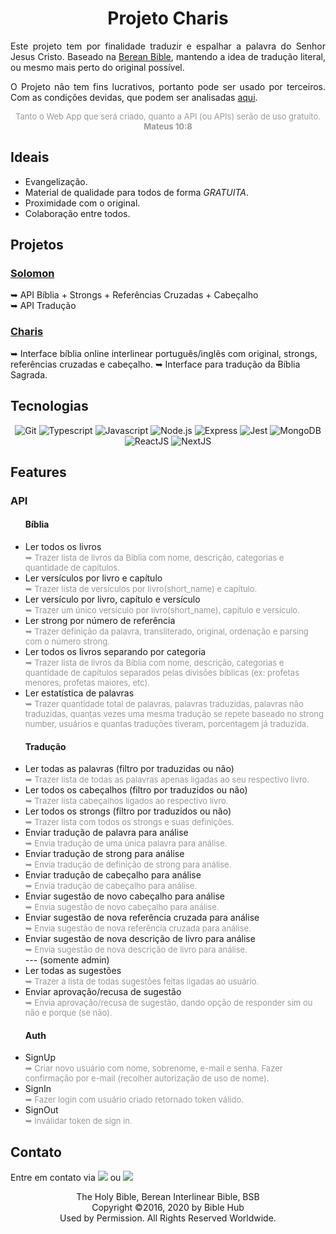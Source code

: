 <div align="center">
  <h1 align="center">Projeto Charis</h1>
  <p align="justify">Este projeto tem por finalidade traduzir e espalhar a palavra do Senhor Jesus Cristo. Baseado na <a href="https://bereanbibles.com/about-berean-study-bible/">Berean Bible</a>, mantendo a idea de tradução literal, ou mesmo mais perto do original possível.</p>
  <p align="justify">O Projeto não tem fins lucrativos, portanto pode ser usado por terceiros. Com as condições devidas, que podem ser analisadas <a href="https://github.com/gabeleonn/solomon/blob/main/LICENSE">aqui</a>.</p>
  <font align="center" size="2" color="#999">Tanto o Web App que será criado, quanto a API (ou APIs) serão de uso gratuito. <b>Mateus 10:8</b></font>
</div>

<div>
     <h2>Ideais</h2>
    <ul>
        <li>Evangelização.</li>
        <li>Material de qualidade para todos de forma <i>GRATUITA</i>.</li>
        <li>Proximidade com o original.</li>
        <li>Colaboração entre todos.</li>
    </ul>
</div>

<div>
     <h2>Projetos</h2>
    <h3><a href="https://github.com/gabeleonn/solomon">Solomon</a></h3>
    ➥ API Bíblia + Strongs + Referências Cruzadas + Cabeçalho<br/>
    ➥ API Tradução
    <h3><a href="https://github.com/gabeleonn/charis">Charis</a></h3>
    ➥ Interface bíblia online interlinear português/inglês com original, strongs, referências cruzadas e cabeçalho.
    ➥ Interface para tradução da Bíblia Sagrada.
</div>

<div>
    <h2>Tecnologias</h2>
    <div align="center">
        <img src="https://img.shields.io/badge/Git-F05032?style=for-the-badge&logo=git&logoColor=white" alt="Git" />
        <img src="https://img.shields.io/badge/TypeScript-007ACC?style=for-the-badge&logo=typescript&logoColor=white" alt="Typescript" />
        <img src="https://img.shields.io/badge/JavaScript-323330?style=for-the-badge&logo=javascript&logoColor=F7DF1E" alt="Javascript" />
        <img src="https://img.shields.io/badge/Node.js-43853D?style=for-the-badge&logo=node.js&logoColor=white" alt="Node.js" />
        <img src="https://img.shields.io/badge/Express.js-404D59?style=for-the-badge" alt="Express" />
        <img src="https://img.shields.io/badge/Jest-C21325?style=for-the-badge&logo=jest&logoColor=white" alt="Jest" />
        <img src="https://img.shields.io/badge/MongoDB-4EA94B?style=for-the-badge&logo=mongodb&logoColor=white" alt="MongoDB" />
        <!-- <img src="https://img.shields.io/badge/MySQL-00000F?style=for-the-badge&logo=mysql&logoColor=white" alt="Mysql" /> -->
        <img src="https://img.shields.io/badge/React-20232A?style=for-the-badge&logo=react&logoColor=61DAFB" alt="ReactJS" />
        <img src="https://img.shields.io/badge/next.js-000000?style=for-the-badge&logo=nextdotjs&logoColor=white" alt="NextJS" />
    </div>
</div>

<div>
    <h2>Features</h2>
    <div>
        <h3>API</h3>
        <ul>
            <h4>Bíblia</h4>
            <li>
                Ler todos os livros<br />
                <font size="2" color="#999">➥ Trazer lista de livros da Bíblia com nome, descrição, categorias e quantidade de capítulos.</font>
            </li>
            <li>
                Ler versículos por livro e capítulo<br />
                <font size="2" color="#999">➥ Trazer lista de versículos por livro(short_name) e capítulo.</font>
            </li>
            <li>
                Ler versículo por livro, capítulo e versículo<br />
                <font size="2" color="#999">➥ Trazer um único versículo por livro(short_name), capítulo e versículo.</font>
            </li>
            <li>
                Ler strong por número de referência<br />
                <font size="2" color="#999">➥ Trazer definição da palavra, transliterado, original, ordenação e parsing com o número strong.</font>
            </li>
            <li>
                Ler todos os livros separando por categoria<br />
                <font size="2" color="#999">➥ Trazer lista de livros da Bíblia com nome, descrição, categorias e quantidade de capítulos separados pelas divisões bíblicas (ex: profetas menores, profetas maiores, etc).</font>
            </li>
            <li>
                Ler estatística de palavras<br />
                <font size="2" color="#999">➥ Trazer quantidade total de palavras, palavras traduzidas, palavras não traduzidas, quantas vezes uma mesma tradução se repete baseado no strong number, usuários e quantas traduções tiveram, porcentagem já traduzida.</font>
            </li>     
        </ul>
        <ul>
            <h4>Tradução</h4>
            <li>
                Ler todas as palavras (filtro por traduzidas ou não)<br />
                <font size="2" color="#999">➥ Trazer lista de todas as palavras apenas ligadas ao seu respectivo livro.</font>
            </li>
            <li>
                Ler todos os cabeçalhos (filtro por traduzidos ou não)<br />
                <font size="2" color="#999">➥ Trazer lista cabeçalhos ligados ao respectivo livro.</font>
            </li>
            <li>
                Ler todos os strongs (filtro por traduzidos ou não)<br />
                <font size="2" color="#999">➥ Trazer lista com todos os strongs e suas definições.</font>
            </li>
            <li>
                Enviar tradução de palavra para análise<br />
                <font size="2" color="#999">➥ Envia tradução de uma única palavra para análise.</font>
            </li>
            <li>
                Enviar tradução de strong para análise<br />
                <font size="2" color="#999">➥ Envia tradução de definição de strong para análise.</font>
            </li>
            <li>
                Enviar tradução de cabeçalho para análise<br />
                <font size="2" color="#999">➥ Envia tradução de cabeçalho para análise.</font>
            </li>
            <li>
                Enviar sugestão de novo cabeçalho para análise<br />
                <font size="2" color="#999">➥ Envia sugestão de novo cabeçalho para análise.</font>
            </li>
            <li>
                Enviar sugestão de nova referência cruzada para análise<br />
                <font size="2" color="#999">➥ Envia sugestão de nova referência cruzada para análise.</font>
            </li>
            <li>
                Enviar sugestão de nova descrição de livro para análise<br />
                <font size="2" color="#999">➥ Envia sugestão de nova descrição de livro para análise.</font>
            </li>
            --- (somente admin)
            <li>
                Ler todas as sugestões<br />
                <font size="2" color="#999">➥ Trazer a lista de todas sugestões feitas ligadas ao usuário.</font>
            </li>
            <li>
                Enviar aprovação/recusa de sugestão<br />
                <font size="2" color="#999">➥ Envia aprovação/recusa de sugestão, dando opção de responder sim ou não e porque (se não).</font>
            </li>
        </ul>
        <ul>
            <h4>Auth</h4>
            <li>
                SignUp<br />
                <font size="2" color="#999">➥ Criar novo usuário com nome, sobrenome, e-mail e senha. Fazer confirmação por e-mail (recolher autorização de uso de nome).</font>
            </li>
            <li>
                SignIn<br />
                <font size="2" color="#999">➥ Fazer login com usuário criado retornado token válido.</font>
            </li>
            <li>
                SignOut<br />
                <font size="2" color="#999">➥ Inválidar token de sign in.</font>
            </li>         
        </ul>
    </div>
</div>

<div justify="center">
    <h2>Contato</h2>
    <p>Entre em contato via <a href="mailto:gableonn@gmail.com"><img src="https://img.shields.io/badge/Gmail-D14836?style=for-the-badge&logo=gmail&logoColor=white" /></a>
    ou <a href="https://www.linkedin.com/in/gabeleonn/"><img src="https://img.shields.io/badge/LinkedIn-0077B5?style=for-the-badge&logo=linkedin&logoColor=white" /></a></p>
</div>

<div justify="center">
    <p align="center">
        The Holy Bible, Berean Interlinear Bible, BSB<br/>
        Copyright ©2016, 2020 by Bible Hub<br/>
        Used by Permission. All Rights Reserved Worldwide.<br/>
    </p>
</div>
